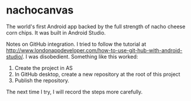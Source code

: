 # nachocanvas
The world's first Android app backed by the full strength of nacho cheese corn chips. It was built in Android Studio. 

Notes on GitHub integration. I tried to follow the tutorial at http://www.londonappdeveloper.com/how-to-use-git-hub-with-android-studio/. I was disobedient. Something like this worked:
  1) Create the project in AS
  2) In GitHub desktop, create a new repository at the root of this project
  3) Publish the repository.
  
The next time I try, I will record the steps more carefully.
